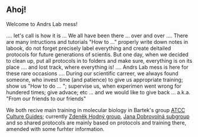 ## Ahoj! 

Welcome to Andrs Lab mess!

 .... let's call is how it is ... We all have been there ... over and over .... There are many intructions and tutorials "How to ..." properly write down notes in labook, do not forget precisely label everything and create deitailed protocols for future generations of scientis. But one day, when we decided to clean up, put all protocols in to folders and make sure, everything is on its place .... and lost track, where everything is! 
.... Andrs Lab mess is here for these rare occasions .... 
During our scientific carreer, we always found someone, who invest time (and patience) to give us appropriate training; show us "How to do ... "; supervise us, when experimen went wrong for hundered times; give advace; etc ... and we would like to give back ... a.k.a. "From our friends to our friends"

We both recive main training in molecular biology in Bartek's group [ATCC Culture Guides](https://www.atcc.org/resources/culture-guides); currently [Zdeněk Hodný group](https://www.img.cas.cz/skupina/zdenek-hodny), [Jana Dobrovolná subgroup](https://www.img.cas.cz/group/libor-macurek/) and so shared protocols are mainly based on protocols and training there, amended with some furhter information. 



<!--
**andrslabmess/andrslabmess** is a ✨ _special_ ✨ repository because its `README.md` (this file) appears on your GitHub profile.

Here are some ideas to get you started:

- 🔭 I’m currently working on ...
- 🌱 I’m currently learning ...
- 👯 I’m looking to collaborate on ...
- 🤔 I’m looking for help with ...
- 💬 Ask me about ...
- 📫 How to reach me: ...
- 😄 Pronouns: ...
- ⚡ Fun fact: ...
-->

